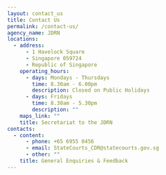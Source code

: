 ```yaml
---
layout: contact_us
title: Contact Us
permalink: /contact-us/
agency_name: JDRN
locations:
  - address:
      - 1 Havelock Square
      - Singapore 059724
      - Republic of Singapore
    operating_hours:
      - days: Mondays - Thursdays
        time: 8.30am - 6.00pm
        description: Closed on Public Holidays
      - days: Fridays
        time: 8.30am - 5.30pm
        description: ""
    maps_link: ""
    title: Secretariat to the JDRN
contacts:
  - content:
      - phone: +65 6955 0456
      - email: StateCourts_CDR@statecourts.gov.sg
      - other: ""
    title: General Enquiries & Feedback
---
```

